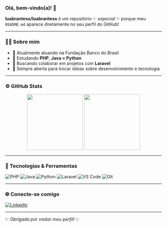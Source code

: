 ### Olá, bem-vindo(a)! 👋  

**luabrantess/luabrantess** é um repositório ✨ _especial_ ✨ porque meu `README.md` aparece diretamente no seu perfil do GitHub!

---

### 👩‍💻 Sobre mim

- 🔭 Atualmente atuando na Fundação Banco do Brasil  
- 🌱 Estudando **PHP**, **Java** e **Python**  
- 👯 Buscando colaborar em projetos com **Laravel**  
- 💬 Sempre aberta para trocar ideias sobre desenvolvimento e tecnologia  

---

### ⚙️ GitHub Stats

<div align="center">
  <img height="180em" src="https://github-readme-stats.vercel.app/api?username=luabrantess&show_icons=true&theme=radical&count_private=true"/>
  <img height="180em" src="https://github-readme-stats.vercel.app/api/top-langs/?username=luabrantess&layout=compact&langs_count=10&theme=radical"/>
</div>

---

### 🚀 Tecnologias & Ferramentas

![PHP](https://img.shields.io/badge/PHP-777BB4?style=for-the-badge&logo=php&logoColor=white)
![Java](https://img.shields.io/badge/Java-ED8B00?style=for-the-badge&logo=java&logoColor=white)
![Python](https://img.shields.io/badge/Python-3776AB?style=for-the-badge&logo=python&logoColor=white)
![Laravel](https://img.shields.io/badge/Laravel-F72C1F?style=for-the-badge&logo=laravel&logoColor=white)
![VS Code](https://img.shields.io/badge/VS%20Code-007ACC?style=for-the-badge&logo=visual-studio-code&logoColor=white)
![Git](https://img.shields.io/badge/Git-F05032?style=for-the-badge&logo=git&logoColor=white)

---

### 🌐 Conecte-se comigo

[![LinkedIn](https://img.shields.io/badge/-LinkedIn-0A66C2?style=for-the-badge&logo=linkedin&logoColor=white)](https://www.linkedin.com/in/ana-luiza-abrantes-905746235/)

---

✨ _Obrigada por visitar meu perfil!_ ✨
